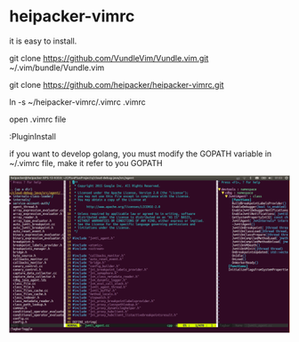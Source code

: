 # heipacker-vimrc

it is easy to install.

git clone https://github.com/VundleVim/Vundle.vim.git ~/.vim/bundle/Vundle.vim

git clone https://github.com/heipacker/heipacker-vimrc.git

ln -s ~/heipacker-vimrc/.vimrc .vimrc

open .vimrc file

:PluginInstall

if you want to develop golang, you must modify the GOPATH variable in ~/.vimrc file, make it refer to you GOPATH


![image](https://github.com/heipacker/heipacker-vimrc/blob/master/screenshots/vim-screenshot.png)
